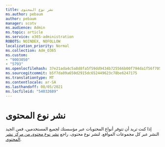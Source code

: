 ```yaml
---
title: نشر نوع المحتوى
ms.author: pebaum
author: pebaum
manager: scotv
ms.audience: Admin
ms.topic: article
ms.service: o365-administration
ROBOTS: NOINDEX, NOFOLLOW
localization_priority: Normal
ms.collection: Adm_O365
ms.custom:
- "9003050"
- "5793"
ms.openlocfilehash: 37e21ada4c5a8d8fa5f59dd9434b725566b00f794da1f56f705e1b9d0b8cfa5b
ms.sourcegitcommit: b5f7da89a650d2915dc652449623c78be6247175
ms.translationtype: MT
ms.contentlocale: ar-SA
ms.lasthandoff: 08/05/2021
ms.locfileid: "54032689"
---
```

# <a name="content-type-publishing"></a>نشر نوع المحتوى

إذا كنت تريد أن تتوفر أنواع المحتويات عبر مؤسستك لجميع المستخدمين، فمن الجيد النشر عبر كل مجموعات المواقع. لنشر نوع محتوى، راجع [نشر نوع محتوى من مركز نشر المحتوى](https://support.office.com/article/publish-a-content-type-from-a-content-publishing-hub-58081155-118d-4e7a-9cc5-d43b5dbb7d02).